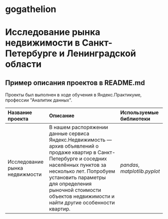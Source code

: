 # gogathelion
# Исследование рынка недвижимости в Санкт-Петербурге и Ленинградской области


## Пример описания проектов в README.md

 Проекты был выполнен в ходе обучения в Яндекс.Практикуме, профессии "Аналитик данных".

| Название проекта | Описание | Используемые библиотеки | 
| :---------------------- | :---------------------- | :---------------------- |
| Исследование рынка недвижмости | В нашем распоряжении данные сервиса Яндекс.Недвижимость — архив объявлений о продаже квартир в Санкт-Петербурге и соседних населённых пунктов за несколько лет. Попробуем установить параметры для определения рыночной стоимости объектов недвижимости и найти другие особенности квартир. | *pandas*, *matplotlib.pyplot* |

